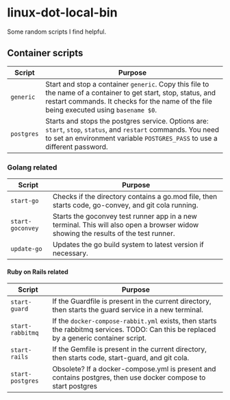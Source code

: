 # linux-dot-local-bin

Some random scripts I find helpful.

## Container scripts

Script      | Purpose
------------|---------
`generic`   | Start and stop a container `generic`. Copy this file to the name of a container to get start, stop, status, and restart commands. It checks for the name of the file being executed using `basename $0`.
`postgres`  | Starts and stops the postgres service. Options are: `start`, `stop`, `status`, and `restart` commands. You need to set an environment variable `POSTGRES_PASS` to use a different password.

### Golang related

Script           | Purpose
-----------------|---------
`start-go`       | Checks if the directory contains a go.mod file, then starts code, go-convey, and git cola running.
`start-goconvey` | Starts the goconvey test runner app in a new terminal. This will also open a browser widow showing the results of the test runner.
`update-go`      | Updates the go build system to latest version if necessary.

#### Ruby on Rails related

Script           | Purpose
-----------------|--------
`start-guard`    | If the Guardfile is present in the current directory, then starts the guard service in a new terminal.
`start-rabbitmq` | If the `docker-compose-rabbit.yml` exists, then starts the rabbitmq services. TODO: Can this be replaced by a generic container script.
`start-rails`    | If the Gemfile is present in the current directory, then starts code, start-guard, and git cola.
`start-postgres` | Obsolete? If a docker-compose.yml is present and contains postgres, then use docker compose to start postgres
